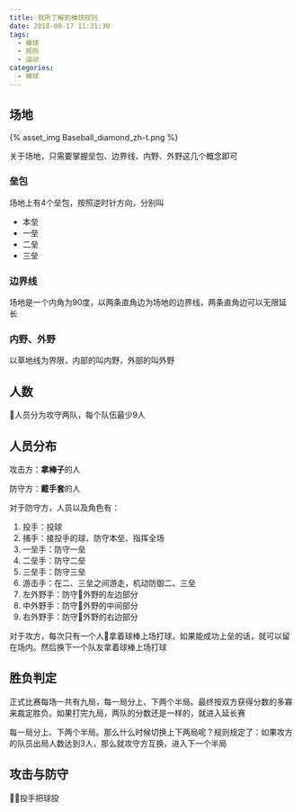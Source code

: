 ```yaml
---
title: 我所了解的棒球规则
date: 2018-09-17 11:31:30
tags:
  - 棒球
  - 规则
  - 运动
categories:
  - 棒球
---
```


## 场地

{% asset_img Baseball_diamond_zh-t.png %}

<!-- more -->

关于场地，只需要掌握垒包、边界线、内野、外野这几个概念即可

### 垒包

场地上有4个垒包，按照逆时针方向，分别叫

* 本垒
* 一垒
* 二垒
* 三垒

### 边界线

场地是一个内角为90度，以两条直角边为场地的边界线，两条直角边可以无限延长

### 内野、外野

以草地线为界限，内部的叫内野，外部的叫外野

## 人数

人员分为攻守两队，每个队伍最少9人

## 人员分布

攻击方：**拿棒子**的人

防守方：**戴手套**的人

对于防守方，人员以及角色有：

1. 投手：投球
2. 捕手：接投手的球、防守本垒、指挥全场
3. 一垒手：防守一垒
4. 二垒手：防守二垒
5. 三垒手：防守三垒
6. 游击手：在二、三垒之间游走，机动防御二、三垒
7. 左外野手：防守外野的左边部分
8. 中外野手：防守外野的中间部分
9. 右外野手：防守外野的右边部分

对于攻方，每次只有一个人拿着球棒上场打球，如果能成功上垒的话，就可以留在场内。然后换下一个队友拿着球棒上场打球

## 胜负判定

正式比赛每场一共有九局，每一局分上、下两个半局。最终按双方获得分数的多寡来裁定胜负。如果打完九局，两队的分数还是一样的，就进入延长赛

每一局分上、下两个半局。那么什么时候切换上下两局呢？规则规定了：如果攻方的队员出局人数达到3人，那么就攻守方互换，进入下一个半局

## 攻击与防守

投手把球投
